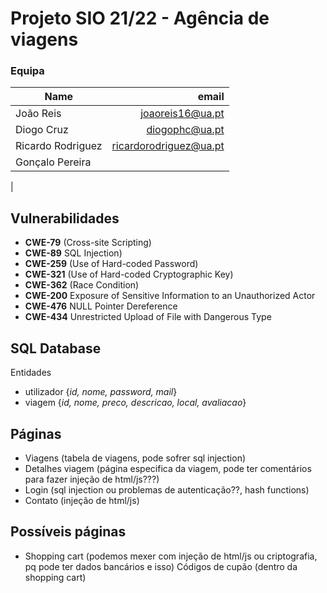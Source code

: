 # Projeto SIO 21/22 - Agência de viagens

### **Equipa**

| Name              |                   email  |
| ----------------- | -----------------------: |
| João Reis         |       joaoreis16@ua.pt   |
| Diogo Cruz        |         diogophc@ua.pt   |
| Ricardo Rodriguez | ricardorodriguez@ua.pt   |
| Gonçalo Pereira   |                          |
|

## Vulnerabilidades

* **CWE-79** (Cross-site Scripting)
* **CWE-89** SQL Injection)
* **CWE-259** (Use of Hard-coded Password)
* **CWE-321** (Use of Hard-coded Cryptographic Key)
* **CWE-362** (Race Condition)
* **CWE-200** Exposure of Sensitive Information to an Unauthorized Actor
* **CWE-476** NULL Pointer Dereference
* **CWE-434** Unrestricted Upload of File with Dangerous Type

## **SQL Database**

Entidades

* utilizador {*id, nome, password, mail*}
* viagem {*id, nome, preco, descricao, local, avaliacao*}

## Páginas

* Viagens (tabela de viagens, pode sofrer sql injection)
* Detalhes viagem (página especifica da viagem, pode ter comentários para fazer injeção de html/js???)
* Login (sql injection ou problemas de autenticação??, hash functions)
* Contato (injeção de html/js)

## Possíveis páginas

* Shopping cart (podemos mexer com injeção de html/js ou criptografia, pq pode ter dados bancários e isso)
Códigos de cupão (dentro da shopping cart)
